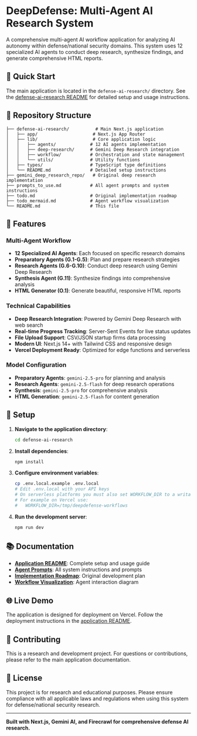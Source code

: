# DeepDefense: Multi-Agent AI Research System

A comprehensive multi-agent AI workflow application for analyzing AI autonomy within defense/national security domains. This system uses 12 specialized AI agents to conduct deep research, synthesize findings, and generate comprehensive HTML reports.

## 🚀 Quick Start

The main application is located in the `defense-ai-research/` directory. See the [defense-ai-research README](./defense-ai-research/README.md) for detailed setup and usage instructions.

## 📁 Repository Structure

```
├── defense-ai-research/          # Main Next.js application
│   ├── app/                     # Next.js App Router
│   ├── lib/                     # Core application logic
│   │   ├── agents/             # 12 AI agents implementation
│   │   ├── deep-research/      # Gemini Deep Research integration
│   │   ├── workflow/           # Orchestration and state management
│   │   └── utils/              # Utility functions
│   ├── types/                  # TypeScript type definitions
│   └── README.md               # Detailed setup instructions
├── gemini_deep_research_repo/   # Original deep research implementation
├── prompts_to_use.md           # All agent prompts and system instructions
├── todo.md                     # Original implementation roadmap
├── todo_mermaid.md             # Agent workflow visualization
└── README.md                   # This file
```

## 🎯 Features

### Multi-Agent Workflow
- **12 Specialized AI Agents**: Each focused on specific research domains
- **Preparatory Agents (G.1-G.5)**: Plan and prepare research strategies
- **Research Agents (G.6-G.10)**: Conduct deep research using Gemini Deep Research
- **Synthesis Agent (G.11)**: Synthesize findings into comprehensive analysis
- **HTML Generator (O.1)**: Generate beautiful, responsive HTML reports

### Technical Capabilities
- **Deep Research Integration**: Powered by Gemini Deep Research with web search
- **Real-time Progress Tracking**: Server-Sent Events for live status updates
- **File Upload Support**: CSV/JSON startup firms data processing
- **Modern UI**: Next.js 14+ with Tailwind CSS and responsive design
- **Vercel Deployment Ready**: Optimized for edge functions and serverless

### Model Configuration
- **Preparatory Agents**: `gemini-2.5-pro` for planning and analysis
- **Research Agents**: `gemini-2.5-flash` for deep research operations
- **Synthesis**: `gemini-2.5-pro` for comprehensive analysis
- **HTML Generation**: `gemini-2.5-flash` for content generation

## 🔧 Setup

1. **Navigate to the application directory**:
   ```bash
   cd defense-ai-research
   ```

2. **Install dependencies**:
   ```bash
   npm install
   ```

3. **Configure environment variables**:
   ```bash
   cp .env.local.example .env.local
   # Edit .env.local with your API keys
   # On serverless platforms you must also set WORKFLOW_DIR to a writable path
   # For example on Vercel use:
   #   WORKFLOW_DIR=/tmp/deepdefense-workflows
   ```

4. **Run the development server**:
   ```bash
   npm run dev
   ```

## 📚 Documentation

- **[Application README](./defense-ai-research/README.md)**: Complete setup and usage guide
- **[Agent Prompts](./prompts_to_use.md)**: All system instructions and prompts
- **[Implementation Roadmap](./todo.md)**: Original development plan
- **[Workflow Visualization](./todo_mermaid.md)**: Agent interaction diagram

## 🌐 Live Demo

The application is designed for deployment on Vercel. Follow the deployment instructions in the [application README](./defense-ai-research/README.md).

## 🤝 Contributing

This is a research and development project. For questions or contributions, please refer to the main application documentation.

## 📄 License

This project is for research and educational purposes. Please ensure compliance with all applicable laws and regulations when using this system for defense/national security research.

---

**Built with Next.js, Gemini AI, and Firecrawl for comprehensive defense AI research.** 